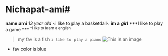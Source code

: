 # Nichapat-ami# 
**name:ami**
*13 year old*
~i like to play a basketdall~
**im a _girl_**
***I like to play a game ***
<sup>^i like to learn a english</sup>
>my fav is a fish
```i like to play a piano```
![This is an image](https://myoctocat.com/assets/images/base-octocat.svg)
- fav color is blue
